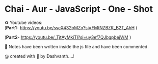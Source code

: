 # Chai - Aur - JavaScript - One - Shot
♻️ Youtube videos: <br/>
(**Part1**- https://youtu.be/sscX432bMZo?si=FMtNZBZK_B2T_AhH  )  <br/>

(**Part2**- https://youtu.be/_TjtAyMkiTI?si=uy3ef7QJbgpbejWM  ) <br/>


🤍 Notes have been written inside the js file and have been commented.<br/>

@ created with 🤍 by Dashvanth....!